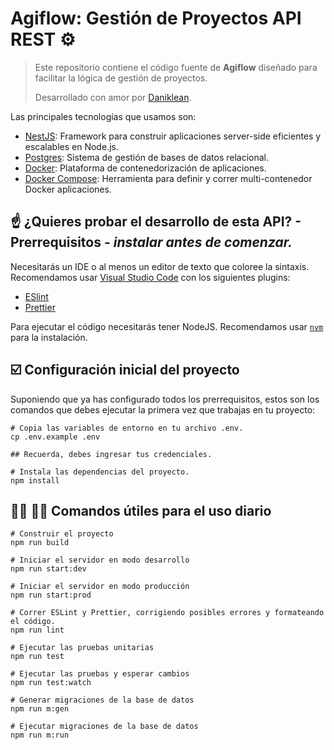 # Agiflow: Gestión de Proyectos API REST :gear:


> Este repositorio contiene el código fuente de **Agiflow** diseñado para facilitar la lógica de gestión de proyectos.
>
> Desarrollado con amor por [Daniklean](https://github.com/daniklean).

Las principales tecnologías que usamos son:

- [NestJS](https://nestjs.com/): Framework para construir aplicaciones server-side eficientes y escalables en Node.js.
- [Postgres](https://www.postgresql.org/): Sistema de gestión de bases de datos relacional.
- [Docker](https://www.docker.com/): Plataforma de contenedorización de aplicaciones.
- [Docker Compose](https://docs.docker.com/compose/): Herramienta para definir y correr multi-contenedor Docker aplicaciones.

## :point_up: ¿Quieres probar el desarrollo de esta API? - Prerrequisitos - *instalar antes de comenzar.*

Necesitarás un IDE o al menos un editor de texto que coloree la sintaxis. Recomendamos usar [Visual Studio Code](https://code.visualstudio.com/) con los siguientes plugins:

- [ESlint](https://marketplace.visualstudio.com/items?itemName=dbaeumer.vscode-eslint)
- [Prettier](https://marketplace.visualstudio.com/items?itemName=esbenp.prettier-vscode)

Para ejecutar el código necesitarás tener NodeJS. Recomendamos usar [`nvm`](https://github.com/nvm-sh/nvm) para la instalación.

## :ballot_box_with_check: Configuración inicial del proyecto

Suponiendo que ya has configurado todos los prerrequisitos, estos son los comandos que debes ejecutar la primera vez que trabajas en tu proyecto:

```shell
# Copia las variables de entorno en tu archivo .env.
cp .env.example .env

## Recuerda, debes ingresar tus credenciales.

# Instala las dependencias del proyecto.
npm install
```

## :woman_technologist: :man_technologist: Comandos útiles para el uso diario

```shell
# Construir el proyecto
npm run build

# Iniciar el servidor en modo desarrollo
npm run start:dev

# Iniciar el servidor en modo producción
npm run start:prod

# Correr ESLint y Prettier, corrigiendo posibles errores y formateando el código.
npm run lint

# Ejecutar las pruebas unitarias
npm run test

# Ejecutar las pruebas y esperar cambios
npm run test:watch

# Generar migraciones de la base de datos
npm run m:gen

# Ejecutar migraciones de la base de datos
npm run m:run

